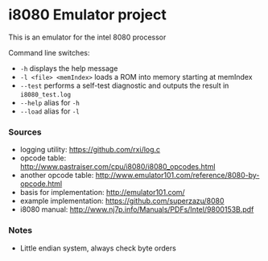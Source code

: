 # i8080 Emulator project
This is an emulator for the intel 8080 processor

Command line switches:
 - ```-h``` displays the help message
 - ```-l <file> <memIndex>``` loads a ROM into memory starting at memIndex
 - ```--test``` performs a self-test diagnostic and outputs the result in ```i8080_test.log```
 - ```--help``` alias for ```-h```
 - ```--load``` alias for ```-l```

### Sources
 - logging utility: https://github.com/rxi/log.c
 - opcode table: http://www.pastraiser.com/cpu/i8080/i8080_opcodes.html
 - another opcode table: http://www.emulator101.com/reference/8080-by-opcode.html
 - basis for implementation: http://emulator101.com/
 - example implementation: https://github.com/superzazu/8080
 - i8080 manual: http://www.nj7p.info/Manuals/PDFs/Intel/9800153B.pdf

### Notes
 - Little endian system, always check byte orders